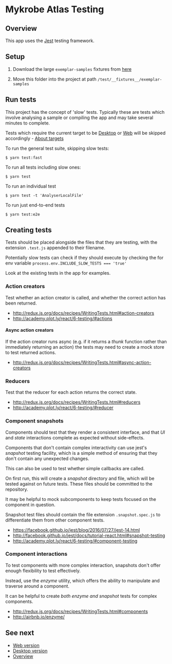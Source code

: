 # Mykrobe Atlas Testing

## Overview

This app uses the [Jest](http://facebook.github.io/jest/) testing framework.

## Setup

1. Download the large `exemplar-samples` fixtures from [here](https://www.dropbox.com/sh/ic5qx6d7vf9j11q/AADOcM0bZt5EfMpwbQ4kRURoa?dl=0)

2. Move this folder into the project at path `/test/__fixtures__/exemplar-samples`

## Run tests

This project has the concept of 'slow' tests. Typically these are tests which involve analysing a sample or compiling the app and may take several minutes to complete.

Tests which require the current target to be [Desktop](desktop.md) or [Web](web.md) will be skipped accordingly - [About targets](targets.md)

To run the general test suite, skipping slow tests:

```
$ yarn test:fast
```

To run all tests including slow ones:

```
$ yarn test
```

To run an individual test

```
$ yarn test -t 'AnalyserLocalFile'
```

To run just end-to-end tests

```
$ yarn test:e2e
```

## Creating tests

Tests should be placed alongside the files that they are testing, with the extension `.test.js` appended to their filename.

Potentially slow tests can check if they should execute by checking the for env variable `process.env.INCLUDE_SLOW_TESTS === 'true'`

Look at the existing tests in the app for examples.

### Action creators

Test whether an action creator is called, and whether the correct action has been returned.

- http://redux.js.org/docs/recipes/WritingTests.html#action-creators
- http://academy.plot.ly/react/6-testing/#actions

#### Async action creators

If the action creator runs async (e.g. if it returns a _thunk_ function rather than immediately returning an action) the tests may need to create a mock store to test returned actions.

- http://redux.js.org/docs/recipes/WritingTests.html#async-action-creators

### Reducers

Test that the reducer for each action returns the correct state.

- http://redux.js.org/docs/recipes/WritingTests.html#reducers
- http://academy.plot.ly/react/6-testing/#reducer

### Component snapshots

Components should test that they render a consistent interface, and that _UI_ and _state_ interactions complete as expected without side-effects.

Components that don't contain complex interactivity can use jest's _snapshot_ testing facility, which is a simple method of ensuring that they don't contain any unexpected changes.

This can also be used to test whether simple callbacks are called.

On first run, this will create a _snapshot_ directory and file, which will be tested against on future tests. These files should be committed to the repository.

It may be helpful to mock subcomponents to keep tests focused on the component in question.

Snapshot test files should contain the file extension `.snapshot.spec.js` to differentiate them from other component tests.

- https://facebook.github.io/jest/blog/2016/07/27/jest-14.html
- http://facebook.github.io/jest/docs/tutorial-react.html#snapshot-testing
- http://academy.plot.ly/react/6-testing/#component-testing

### Component interactions

To test components with more complex interaction, snapshots don't offer enough flexibility to test effectively.

Instead, use the _enzyme_ utility, which offers the ability to manipulate and traverse around a component.

It can be helpful to create *both enzyme and snapshot* tests for complex components.

- http://redux.js.org/docs/recipes/WritingTests.html#components
- http://airbnb.io/enzyme/

## See next

- [Web version](web.md)
- [Desktop version](desktop.md)
- [Overview](../README.md)